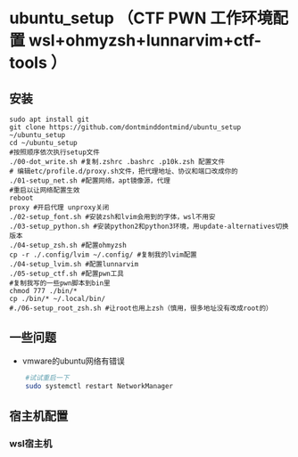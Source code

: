 # ubuntu_setup （CTF PWN 工作环境配置 wsl+ohmyzsh+lunnarvim+ctf-tools ）

## 安装
    sudo apt install git
    git clone https://github.com/dontminddontmind/ubuntu_setup ~/ubuntu_setup
    cd ~/ubuntu_setup
    #按照顺序依次执行setup文件
    ./00-dot_write.sh #复制.zshrc .bashrc .p10k.zsh 配置文件
    # 编辑etc/profile.d/proxy.sh文件，把代理地址、协议和端口改成你的
    ./01-setup_net.sh #配置网络，apt镜像源，代理
    #重启以让网络配置生效
    reboot
    proxy #开启代理 unproxy关闭
    ./02-setup_font.sh #安装zsh和lvim会用到的字体，wsl不用安
    ./03-setup_python.sh #安装python2和python3环境，用update-alternatives切换版本
    ./04-setup_zsh.sh #配置ohmyzsh
    cp -r ./.config/lvim ~/.config/ #复制我的lvim配置
    ./04-setup_lvim.sh #配置lunnarvim
    ./05-setup_ctf.sh #配置pwn工具
    #复制我写的一些pwn脚本到bin里
    chmod 777 ./bin/*
    cp ./bin/* ~/.local/bin/
    #./06-setup_root_zsh.sh #让root也用上zsh（慎用，很多地址没有改成root的）

## 一些问题
* vmware的ubuntu网络有错误
```bash
    #试试重启一下
    sudo systemctl restart NetworkManager
```
## 宿主机配置
### wsl宿主机

